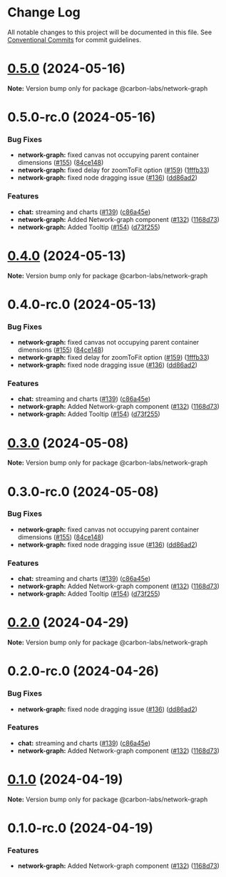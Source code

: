 # Change Log

All notable changes to this project will be documented in this file.
See [Conventional Commits](https://conventionalcommits.org) for commit guidelines.

# [0.5.0](https://github.com/carbon-design-system/carbon-labs/compare/@carbon-labs/network-graph@0.5.0-rc.0...@carbon-labs/network-graph@0.5.0) (2024-05-16)

**Note:** Version bump only for package @carbon-labs/network-graph





# 0.5.0-rc.0 (2024-05-16)


### Bug Fixes

* **network-graph:** fixed canvas not occupying parent container dimensions ([#155](https://github.com/carbon-design-system/carbon-labs/issues/155)) ([84ce148](https://github.com/carbon-design-system/carbon-labs/commit/84ce148e0b0a51291e7799a46ad25291e5deb06c))
* **network-graph:** fixed delay for zoomToFit option ([#159](https://github.com/carbon-design-system/carbon-labs/issues/159)) ([1fffb33](https://github.com/carbon-design-system/carbon-labs/commit/1fffb330e82299bededb8a679d13d197617979de))
* **network-graph:** fixed node dragging issue ([#136](https://github.com/carbon-design-system/carbon-labs/issues/136)) ([dd86ad2](https://github.com/carbon-design-system/carbon-labs/commit/dd86ad2a2b0e68c66d39ae6d2f1409780be13e36))


### Features

* **chat:** streaming and charts ([#139](https://github.com/carbon-design-system/carbon-labs/issues/139)) ([c86a45e](https://github.com/carbon-design-system/carbon-labs/commit/c86a45e299668021f2aa3a25f94e27e3e651e113))
* **network-graph:** Added Network-graph component ([#132](https://github.com/carbon-design-system/carbon-labs/issues/132)) ([1168d73](https://github.com/carbon-design-system/carbon-labs/commit/1168d73f2259f7a64b321df4a05585f5340f1c80))
* **network-graph:** Added Tooltip ([#154](https://github.com/carbon-design-system/carbon-labs/issues/154)) ([d73f255](https://github.com/carbon-design-system/carbon-labs/commit/d73f25575613f12bdaa48b020ff354f46c77759b))





# [0.4.0](https://github.com/carbon-design-system/carbon-labs/compare/@carbon-labs/network-graph@0.4.0-rc.0...@carbon-labs/network-graph@0.4.0) (2024-05-13)

**Note:** Version bump only for package @carbon-labs/network-graph





# 0.4.0-rc.0 (2024-05-13)


### Bug Fixes

* **network-graph:** fixed canvas not occupying parent container dimensions ([#155](https://github.com/carbon-design-system/carbon-labs/issues/155)) ([84ce148](https://github.com/carbon-design-system/carbon-labs/commit/84ce148e0b0a51291e7799a46ad25291e5deb06c))
* **network-graph:** fixed delay for zoomToFit option ([#159](https://github.com/carbon-design-system/carbon-labs/issues/159)) ([1fffb33](https://github.com/carbon-design-system/carbon-labs/commit/1fffb330e82299bededb8a679d13d197617979de))
* **network-graph:** fixed node dragging issue ([#136](https://github.com/carbon-design-system/carbon-labs/issues/136)) ([dd86ad2](https://github.com/carbon-design-system/carbon-labs/commit/dd86ad2a2b0e68c66d39ae6d2f1409780be13e36))


### Features

* **chat:** streaming and charts ([#139](https://github.com/carbon-design-system/carbon-labs/issues/139)) ([c86a45e](https://github.com/carbon-design-system/carbon-labs/commit/c86a45e299668021f2aa3a25f94e27e3e651e113))
* **network-graph:** Added Network-graph component ([#132](https://github.com/carbon-design-system/carbon-labs/issues/132)) ([1168d73](https://github.com/carbon-design-system/carbon-labs/commit/1168d73f2259f7a64b321df4a05585f5340f1c80))
* **network-graph:** Added Tooltip ([#154](https://github.com/carbon-design-system/carbon-labs/issues/154)) ([d73f255](https://github.com/carbon-design-system/carbon-labs/commit/d73f25575613f12bdaa48b020ff354f46c77759b))





# [0.3.0](https://github.com/carbon-design-system/carbon-labs/compare/@carbon-labs/network-graph@0.3.0-rc.0...@carbon-labs/network-graph@0.3.0) (2024-05-08)

**Note:** Version bump only for package @carbon-labs/network-graph





# 0.3.0-rc.0 (2024-05-08)


### Bug Fixes

* **network-graph:** fixed canvas not occupying parent container dimensions ([#155](https://github.com/carbon-design-system/carbon-labs/issues/155)) ([84ce148](https://github.com/carbon-design-system/carbon-labs/commit/84ce148e0b0a51291e7799a46ad25291e5deb06c))
* **network-graph:** fixed node dragging issue ([#136](https://github.com/carbon-design-system/carbon-labs/issues/136)) ([dd86ad2](https://github.com/carbon-design-system/carbon-labs/commit/dd86ad2a2b0e68c66d39ae6d2f1409780be13e36))


### Features

* **chat:** streaming and charts ([#139](https://github.com/carbon-design-system/carbon-labs/issues/139)) ([c86a45e](https://github.com/carbon-design-system/carbon-labs/commit/c86a45e299668021f2aa3a25f94e27e3e651e113))
* **network-graph:** Added Network-graph component ([#132](https://github.com/carbon-design-system/carbon-labs/issues/132)) ([1168d73](https://github.com/carbon-design-system/carbon-labs/commit/1168d73f2259f7a64b321df4a05585f5340f1c80))
* **network-graph:** Added Tooltip ([#154](https://github.com/carbon-design-system/carbon-labs/issues/154)) ([d73f255](https://github.com/carbon-design-system/carbon-labs/commit/d73f25575613f12bdaa48b020ff354f46c77759b))





# [0.2.0](https://github.com/carbon-design-system/carbon-labs/compare/@carbon-labs/network-graph@0.2.0-rc.0...@carbon-labs/network-graph@0.2.0) (2024-04-29)

**Note:** Version bump only for package @carbon-labs/network-graph





# 0.2.0-rc.0 (2024-04-26)


### Bug Fixes

* **network-graph:** fixed node dragging issue ([#136](https://github.com/carbon-design-system/carbon-labs/issues/136)) ([dd86ad2](https://github.com/carbon-design-system/carbon-labs/commit/dd86ad2a2b0e68c66d39ae6d2f1409780be13e36))


### Features

* **chat:** streaming and charts ([#139](https://github.com/carbon-design-system/carbon-labs/issues/139)) ([c86a45e](https://github.com/carbon-design-system/carbon-labs/commit/c86a45e299668021f2aa3a25f94e27e3e651e113))
* **network-graph:** Added Network-graph component ([#132](https://github.com/carbon-design-system/carbon-labs/issues/132)) ([1168d73](https://github.com/carbon-design-system/carbon-labs/commit/1168d73f2259f7a64b321df4a05585f5340f1c80))





# [0.1.0](https://github.com/carbon-design-system/carbon-labs/compare/@carbon-labs/network-graph@0.1.0-rc.0...@carbon-labs/network-graph@0.1.0) (2024-04-19)

**Note:** Version bump only for package @carbon-labs/network-graph





# 0.1.0-rc.0 (2024-04-19)


### Features

* **network-graph:** Added Network-graph component ([#132](https://github.com/carbon-design-system/carbon-labs/issues/132)) ([1168d73](https://github.com/carbon-design-system/carbon-labs/commit/1168d73f2259f7a64b321df4a05585f5340f1c80))
